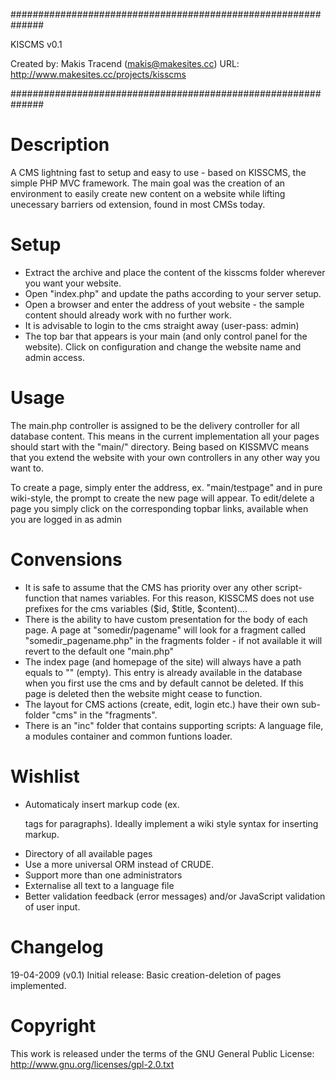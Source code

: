 ##############################################################KISCMS v0.1Created by: Makis Tracend (makis@makesites.cc)URL: http://www.makesites.cc/projects/kisscms##############################################################Description===========A CMS lightning fast to setup and easy to use - based on KISSCMS, the simple PHP MVC framework. The main goal was the creation of an environment to easily create new content on a website while lifting unecessary barriers od extension, found in most CMSs today. Setup=====- Extract the archive and place the content of the kisscms folder wherever you want your website. - Open "index.php" and update the paths according to your server setup. - Open a browser and enter the address of yout website - the sample content should already work with no further work.- It is advisable to login to the cms straight away (user-pass: admin) - The top bar that appears is your main (and only control panel for the website). Click on configuration and change the website name and admin access. Usage=====The main.php controller is assigned to be the delivery controller for all database content. This means in the current implementation all your pages should start with the "main/" directory. Being based on KISSMVC means that you extend the website with your own controllers in any other way you want to. To create a page, simply enter the address, ex. "main/testpage" and in pure wiki-style, the prompt to create the new page will appear. To edit/delete a page you simply click on the corresponding topbar links, available when you are logged in as adminConvensions===========- It is safe to assume that the CMS has priority over any other script-function that names variables. For this reason, KISSCMS does not use prefixes for the cms variables ($id, $title, $content)....- There is the ability to have custom presentation for the body of each page. A page at "somedir/pagename" will look for a fragment called "somedir_pagename.php" in the fragments folder - if not available it will revert to the default one "main.php"- The index page (and homepage of the site) will always have a path equals to "" (empty). This entry is already available in the database when you first use the cms and by default cannot be deleted. If this page is deleted then the website might cease to function. - The layout for CMS actions (create, edit, login etc.) have their own sub-folder "cms" in the "fragments". - There is an "inc" folder that contains supporting scripts: A language file, a modules container and common funtions loader. Wishlist========- Automaticaly insert markup code (ex. <p> tags for paragraphs). Ideally implement a wiki style syntax for inserting markup. - Directory of all available pages- Use a more universal ORM instead of CRUDE. - Support more than one administrators - Externalise all text to a language file- Better validation feedback (error messages) and/or JavaScript validation of user input.Changelog=========19-04-2009 	(v0.1) 	Initial release: Basic creation-deletion of pages implemented. Copyright=========This work is released under the terms of the GNU General Public License:http://www.gnu.org/licenses/gpl-2.0.txt